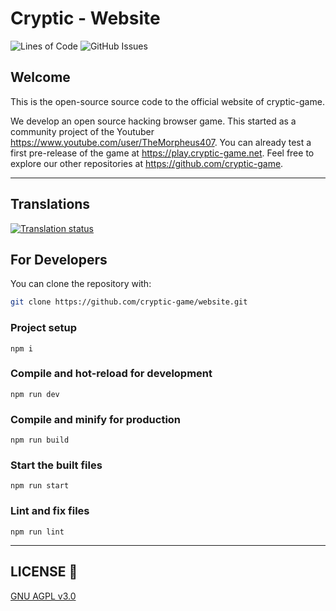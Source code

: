 # Cryptic - Website
![Lines of Code](https://img.shields.io/tokei/lines/github/cryptic-game/website?style=flat-square)
![GitHub Issues](https://img.shields.io/github/issues/cryptic-game/website?color=green&style=flat-square)
## Welcome

This is the open-source source code to the official website of cryptic-game.

We develop an open source hacking browser game. This started as a community project of the Youtuber https://www.youtube.com/user/TheMorpheus407. You can already test a first pre-release of the game at https://play.cryptic-game.net. Feel free to explore our other repositories at https://github.com/cryptic-game.

___

## Translations

[![Translation status](http://weblate.cryptic-game.net/widgets/cryptic/-/website/multi-auto.svg)](http://weblate.cryptic-game.net/engage/cryptic/)

## For Developers

You can clone the repository with:

```bash
git clone https://github.com/cryptic-game/website.git
```

### Project setup
```
npm i
```

### Compile and hot-reload for development
```
npm run dev
```

### Compile and minify for production
```
npm run build
```

### Start the built files
```
npm run start
```

### Lint and fix files
```
npm run lint
```

___

## LICENSE :scroll:

[GNU AGPL v3.0](LICENSE) 
